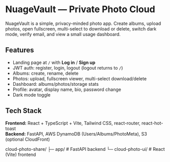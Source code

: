 # NuageVault — Private Photo Cloud

NuageVault is a simple, privacy-minded photo app. Create albums, upload photos, open fullscreen, multi-select to download or delete, switch dark mode, verify email, and view a small usage dashboard.

## Features
- Landing page at `/` with **Log in** / **Sign up**
- JWT auth: register, login, logout (logout returns to `/`)
- Albums: create, rename, delete
- Photos: upload, fullscreen viewer, multi-select download/delete
- Dashboard: albums/photos/storage stats
- Profile: avatar, display name, bio, password change
- Dark mode toggle

## Tech Stack
**Frontend:** React + TypeScript + Vite, Tailwind CSS, react-router, react-hot-toast  
**Backend:** FastAPI, AWS DynamoDB (Users/Albums/PhotoMeta), S3 (optional CloudFront)

cloud-photo-share/
├─ 
app/ # FastAPI backend
└─ 
cloud-photo-ui/ # React (Vite) frontend
